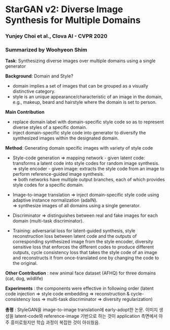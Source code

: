 # StarGAN v2: Diverse Image Synthesis for Multiple Domains 
### Yunjey Choi et al., Clova AI - CVPR 2020
### Summarized by Woohyeon Shim
	
**Task**: Synthesizing diverse images over multiple domains using a single generator

**Background**: Domain and Style?
* domain implies a set of images that can be grouped as a visually distinctive category.
* style is an unique appearance/characteristic of an image in the domain, e.g., makeup, beard and hairstyle where the domain is set to person.
	
**Main Contribution**
* replace domain label with domain-specific style code so as to represent diverse styles of a specific domain.
* inject domain-specific style code into generator to diversify the synthesized images within the designated domain.
	
**Method**: Generating domain specific images with variety of style code
* Style-code generation
⇒ mapping network - given latent code: transforms a latent code into style codes for random image synthesis. \
⇒ style encoder - given image: extracts the style code from an image to perform reference-guided image synthesis. \
⇒ both networks have multiple output branches, each of which provides style codes for a specific domain.

* Image-to-image translation
⇒ inject domain-specific style code using adaptive instance normalization (adaIN). \
⇒ synthesize images of all domains using a single generator.
		
* Discriminator
⇒ distinguishes between real and fake images for each domain (multi-task discriminator).
				
* Training: adversarial loss for latent-guided synthesis, style reconstruction loss between latent code and the outputs of corresponding synthesized image from the style encoder, diversity sensitive loss that enforces the different codes to produce different outputs, cycle consistency loss that takes the style code of an image and reconstructs it from once-translated one by changing the code to the original.
		
**Other Contribution** : new animal face dataset (AFHQ) for three domains (cat, dog, wildlife)

**Experiments** : the components were effective in following order (latent code injection ⇒ style code embedding ⇒ reconstruction & cycle-consistency loss ⇒ multi-task discriminator ⇒ diversity regularization)
	
**총평** : StyleGAN을 image-to-image translation에 early-adopt한 논문. 이미지 생성을 latent-code와 reference-image 기반으로 하는 것이 application 측면에서 아주 흥미로웠지만 학습 과정이 복잡한 것이 아쉬웠음.
